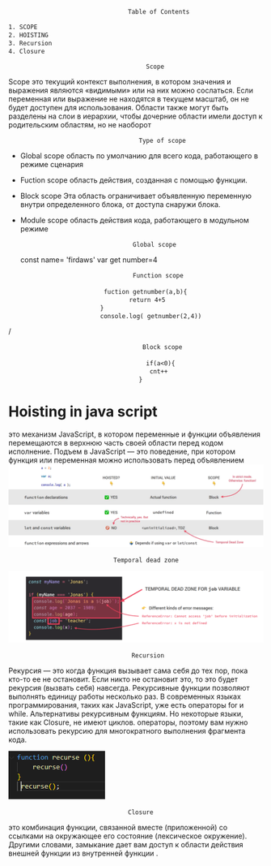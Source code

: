                                      Table of Contents
 ````
 1. SCOPE
 2. HOISTING   
 3. Recursion
 4. Closure                       
 ````
                                          Scope
Scope    это текущий контекст выполнения, в котором значения и выражения
являются «видимыми» или на них можно сослаться. Если переменная или выражение не находятся в текущем
масштаб, он не будет доступен для использования. Области также могут быть разделены на слои в иерархии,
чтобы дочерние области имели доступ к родительским областям, но не наоборот
                                      
                                        Type of scope
* Global scope 
 область по умолчанию для всего кода, работающего в режиме сценария
 * Fuction scope
 область действия, созданная с помощью функции.
 * Block scope
 Эта область ограничивает объявленную переменную
внутри определенного блока, от доступа снаружи блока.
* Module scope
область действия кода, работающего в модульном режиме
                                        
                                     Global scope
     const name= 'firdaws'
     var get number=4

                                     Function scope

                             fuction getnumber(a,b){
                                    return 4+5
                            }
                            console.log( getnumber(2,4))

/

                                         Block scope

                                          if(a<0){
                                           cnt++
                                        }                                         


# Hoisting in java script 
это механизм JavaScript, в котором переменные и функции
объявления перемещаются в верхнюю часть своей области перед кодом
исполнение.
Подъем в JavaScript — это поведение, при котором функция или переменная
можно использовать перед объявлением
![](./img/%D0%A1%D0%BD%D0%B8%D0%BC%D0%BE%D0%BA.PNG)
       
                                 Temporal dead zone

![](./img/%D0%A1%D0%BD%D0%B8%D0%BC%D0%BEcd%D0%BA.PNG)
  
                                      Recursion

 Рекурсия — это когда функция вызывает сама себя до тех пор, пока кто-то ее не остановит. Если никто не остановит это, то это будет
рекурсия (вызвать себя) навсегда. Рекурсивные функции позволяют выполнять единицу работы несколько раз.
В современных языках программирования, таких как JavaScript, уже есть операторы for и while.
Альтернативы рекурсивным функциям. Но некоторые языки, такие как Closure, не имеют циклов.
операторы, поэтому вам нужно использовать рекурсию для многократного выполнения фрагмента кода.
 

![](./img/%D0%A1%D0%BD%D0%B8%D0%BC%D0%BE%D0%BAv.PNG)                

                                     Closure

это комбинация функции, связанной 
вместе (приложенной) со ссылками на
окружающее его состояние (лексическое окружение). Другими словами, замыкание дает вам
доступ к области действия внешней функции из внутренней функции
.
